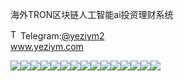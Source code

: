 海外TRON区块链人工智能ai投资理财系统<p dir="auto"><a target="_blank" rel="noopener noreferrer nofollow" href="https://camo.githubusercontent.com/d614d90677fbc2e34c7c62ebc68c82379d87a57c4beaf05af65fec7ba6b72e36/68747470733a2f2f63646e2d69636f6e732d706e672e666c617469636f6e2e636f6d2f3531322f323131312f323131313634362e706e67"><img src="https://camo.githubusercontent.com/d614d90677fbc2e34c7c62ebc68c82379d87a57c4beaf05af65fec7ba6b72e36/68747470733a2f2f63646e2d69636f6e732d706e672e666c617469636f6e2e636f6d2f3531322f323131312f323131313634362e706e67" alt="Telegram Icon" style="width: 16px; max-width: 100%;" data-canonical-src="https://cdn-icons-png.flaticon.com/512/2111/2111646.png"></a>Telegram:<a href="https://t.me/yeziym2" rel="nofollow">@yeziym2</a><br><a href="https://www.yeziym.com/">www.yeziym.com</a></p><img src="https://github.com/yeziym/yx18zBmLsG/blob/main/NJOYp.png"><img src="https://github.com/yeziym/yx18zBmLsG/blob/main/eEmS0.png"><img src="https://github.com/yeziym/yx18zBmLsG/blob/main/4Gn9D.png"><img src="https://github.com/yeziym/yx18zBmLsG/blob/main/3X2Vo.png"><img src="https://github.com/yeziym/yx18zBmLsG/blob/main/o7qj2.png"><img src="https://github.com/yeziym/yx18zBmLsG/blob/main/pXKCW.png"><img src="https://github.com/yeziym/yx18zBmLsG/blob/main/OVxwB.png"><img src="https://github.com/yeziym/yx18zBmLsG/blob/main/IOAMM.png"><img src="https://github.com/yeziym/yx18zBmLsG/blob/main/v22Ih.png"><img src="https://github.com/yeziym/yx18zBmLsG/blob/main/m3pHb.png"><img src="https://github.com/yeziym/yx18zBmLsG/blob/main/m3Flz.png"><img src="https://github.com/yeziym/yx18zBmLsG/blob/main/0MhuU.png"><img src="https://github.com/yeziym/yx18zBmLsG/blob/main/Q0wtG.png"><img src="https://github.com/yeziym/yx18zBmLsG/blob/main/y5q7K.png"><img src="https://github.com/yeziym/yx18zBmLsG/blob/main/jkL23.png">